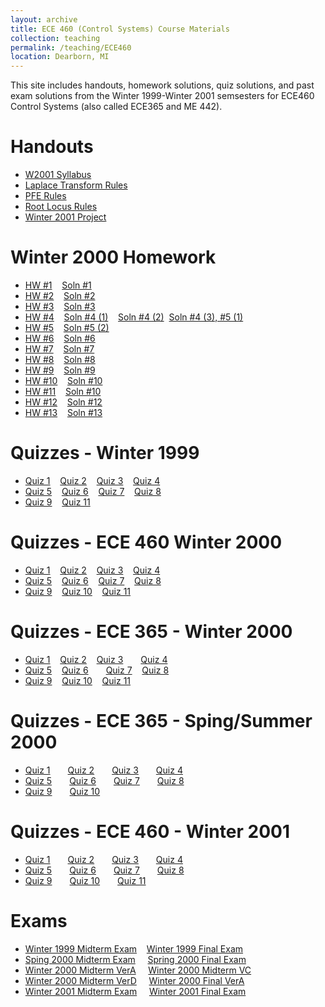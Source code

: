 ```yaml
---
layout: archive
title: ECE 460 (Control Systems) Course Materials
collection: teaching
permalink: /teaching/ECE460
location: Dearborn, MI
---
```


This site includes handouts, homework solutions, quiz solutions, and past exam solutions from the Winter 1999-Winter 2001 semsesters  for ECE460 Control Systems (also called ECE365 and ME 442).


Handouts
======
* [W2001 Syllabus](./ECE460/w2001.pdf) 
* [Laplace Transform Rules](./ECE460/LaplaceTransform.pdf)  
* [PFE Rules](./ECE460/pfexpn.pdf)  
* [Root Locus Rules](./ECE460/RootLocusRules.pdf) 
* [Winter 2001 Project](./ECE460/W01Project.pdf)  


Winter 2000 Homework
======
* [HW #1](./ECE460/W00hq1.pdf)&nbsp;&nbsp;&nbsp;&nbsp;[Soln #1](./ECE460/W00hs1.pdf) 
* [HW #2](./ECE460/W00hq2.pdf)&nbsp;&nbsp;&nbsp;&nbsp;[Soln #2](./ECE460/W00hs2.pdf) 
* [HW #3](./ECE460/W00hq3.pdf)&nbsp;&nbsp;&nbsp;&nbsp;[Soln #3](./ECE460/W00hs3.pdf) 
* [HW #4](./ECE460/W00hq4.pdf)&nbsp;&nbsp;&nbsp;&nbsp;[Soln #4 (1)](./ECE460/W00hs4_1.pdf)&nbsp;&nbsp;&nbsp;&nbsp;[Soln #4 (2)](./ECE460/W00hs4_2.pdf)&nbsp;&nbsp;[Soln #4 (3), #5 (1)](./ECE460/W00hs4_3.pdf)&nbsp;&nbsp;&nbsp;&nbsp;
* [HW #5](./ECE460/W00hq5.pdf)&nbsp;&nbsp;&nbsp;&nbsp;[Soln #5 (2)](./ECE460/W00hs5.pdf) 
* [HW #6](./ECE460/W00hq6.pdf)&nbsp;&nbsp;&nbsp;&nbsp;[Soln #6](./ECE460/W00hs6.pdf) 
* [HW #7](./ECE460/W00hq7.pdf)&nbsp;&nbsp;&nbsp;&nbsp;[Soln #7](./ECE460/W00hs7.pdf) 
* [HW #8](./ECE460/W00hq8.pdf)&nbsp;&nbsp;&nbsp;&nbsp;[Soln #8](./ECE460/W00hs8.pdf) 
* [HW #9](./ECE460/W00hq9.pdf)&nbsp;&nbsp;&nbsp;&nbsp;[Soln #9](./ECE460/W00hs9.pdf) 
* [HW #10](./ECE460/W00hq10.pdf)&nbsp;&nbsp;&nbsp;&nbsp;[Soln #10](./ECE460/W00hs10.pdf) 
* [HW #11](./ECE460/W00hq11.pdf)&nbsp;&nbsp;&nbsp;&nbsp;[Soln #10](./ECE460/W00hs10.pdf) 
* [HW #12](./ECE460/W00hq12.pdf)&nbsp;&nbsp;&nbsp;&nbsp;[Soln #12](./ECE460/W00hs12.pdf) 
* [HW #13](./ECE460/W00hq13.pdf)&nbsp;&nbsp;&nbsp;&nbsp;[Soln #13](./ECE460/W00hq13.pdf) 

Quizzes - Winter 1999
======
* [Quiz 1](./ECE460/W99Quiz1.pdf)&nbsp;&nbsp;&nbsp;&nbsp;[Quiz 2](./ECE460/W99Quiz2.pdf)&nbsp;&nbsp;&nbsp;&nbsp;[Quiz 3](./ECE460/W99Quiz3.pdf)&nbsp;&nbsp;&nbsp;&nbsp;[Quiz 4](./ECE460/W99Quiz4.pdf)  
* [Quiz 5](./ECE460/W99Quiz5.pdf)&nbsp;&nbsp;&nbsp;&nbsp;[Quiz 6](./ECE460/W99Quiz6.pdf)&nbsp;&nbsp;&nbsp;&nbsp;[Quiz 7](./ECE460/W99Quiz7.pdf)&nbsp;&nbsp;&nbsp;&nbsp;[Quiz 8](./ECE460/W99Quiz8.pdf)  
* [Quiz 9](./ECE460/W99Quiz9.pdf)&nbsp;&nbsp;&nbsp;&nbsp;[Quiz 11](./ECE460/W99Quiz11.pdf) 

Quizzes - ECE 460 Winter 2000
======
* [Quiz 1](./ECE460/W00460q1.pdf)&nbsp;&nbsp;&nbsp;&nbsp;[Quiz 2](./ECE460/W00460q2.pdf)&nbsp;&nbsp;&nbsp;&nbsp;[Quiz 3](./ECE460/W00460q3.pdf)&nbsp;&nbsp;&nbsp;&nbsp;[Quiz 4](./ECE460/W00460q4.pdf) 
* [Quiz 5](./ECE460/W00460q5.pdf)&nbsp;&nbsp;&nbsp;&nbsp;[Quiz 6](./ECE460/W00460q6.pdf)&nbsp;&nbsp;&nbsp;&nbsp;[Quiz 7](./ECE460/W00460q7.pdf)&nbsp;&nbsp;&nbsp;&nbsp;[Quiz 8](./ECE460/W00460q8.pdf) 
* [Quiz 9](./ECE460/W00460q9.pdf)&nbsp;&nbsp;&nbsp;&nbsp;[Quiz 10](./ECE460/W00460q10.pdf)&nbsp;&nbsp;&nbsp;&nbsp;[Quiz 11](./ECE460/W00460q11.pdf) 

Quizzes - ECE 365 - Winter 2000
======
* [Quiz 1](./ECE460/W00365q1.pdf)&nbsp;&nbsp;&nbsp;&nbsp;[Quiz 2](./ECE460/W00365q2.pdf)&nbsp;&nbsp;&nbsp;&nbsp;[Quiz 3](./ECE460/W00365q3.pdf)&emsp;&emsp;[Quiz 4](./ECE460/W00365q4.pdf)
* [Quiz 5](./ECE460/W00365q5.pdf)&nbsp;&nbsp;&nbsp;&nbsp;[Quiz 6](./ECE460/W00365q6.pdf)&emsp;&emsp;[Quiz 7](./ECE460/W00365q7.pdf)&nbsp;&nbsp;&nbsp;&nbsp;[Quiz 8](./ECE460/W00365q8.pdf)
* [Quiz 9](./ECE460/W00460q9.pdf)&nbsp;&nbsp;&nbsp;&nbsp;[Quiz 10](./ECE460/W00460q10.pdf)&nbsp;&nbsp;&nbsp;&nbsp;[Quiz 11](./ECE460/W00460q11.pdf) 


Quizzes - ECE 365 - Sping/Summer 2000
======
* [Quiz 1](./ECE460/S00365q1.pdf)&emsp;&emsp;[Quiz 2](./ECE460/S00365q2.pdf)&emsp;&emsp;[Quiz 3](./ECE460/S00365q3.pdf)&emsp;&emsp;[Quiz 4](./ECE460/S00365q4.pdf)
* [Quiz 5](./ECE460/S00365q5.pdf)&emsp;&emsp;[Quiz 6](./ECE460/S00365q6.pdf)&emsp;&emsp;[Quiz 7](./ECE460/S00365q7.pdf)&emsp;&emsp;[Quiz 8](./ECE460/S00365q8.pdf)
* [Quiz 9](./ECE460/S00365q9.pdf)&emsp;&emsp;[Quiz 10](./ECE460/S00365q10.pdf)

Quizzes - ECE 460 - Winter 2001
======
* [Quiz 1](./ECE460/W01Quiz1.pdf)&emsp;&emsp;[Quiz 2](./ECE460/W01Quiz2.pdf)&emsp;&emsp;[Quiz 3](./ECE460/W01Quiz3.pdf)&emsp;&emsp;[Quiz 4](./ECE460/W01Quiz4.pdf)
* [Quiz 5](./ECE460/W01Quiz5.pdf)&emsp;&emsp;[Quiz 6](./ECE460/W01Quiz6.pdf)&emsp;&emsp;[Quiz 7](./ECE460/W01Quiz7.pdf)&emsp;&emsp;[Quiz 8](./ECE460/W01Quiz8.pdf)
* [Quiz 9](./ECE460/W01Quiz9.pdf)&emsp;&emsp;[Quiz 10](./ECE460/W01Quiz10.pdf)&emsp;&emsp;[Quiz 11](./ECE460/W01Quiz11.pdf)   

Exams
======
* [Winter 1999 Midterm Exam](./ECE460/W99MidtermExam.pdf)&nbsp;&nbsp;&nbsp;&nbsp;[Winter 1999 Final Exam](./ECE460/W99FinalExam.pdf) 
* [Sping  2000 Midterm Exam](./ECE460/S00Midterm.pdf)&nbsp;&nbsp;&nbsp;&nbsp;   [Spring 2000 Final Exam](./ECE460/SS00Final.pdf) 
* [Winter 2000 Midterm VerA](./ECE460/W00mida.pdf)&nbsp;&nbsp;&nbsp;&nbsp;       [Winter 2000 Midterm VC](./ECE460/W00midc.pdf)
* [Winter 2000 Midterm VerD](./ECE460/W00midd.pdf)&nbsp;&nbsp;&nbsp;&nbsp;       [Winter 2000 Final VerA](./ECE460/W00Final.pdf)  
* [Winter 2001 Midterm Exam](./ECE460/W01Midterm.pdf)&nbsp;&nbsp;&nbsp;&nbsp;    [Winter 2001 Final Exam](./ECE460/W01Final.pdf)  

